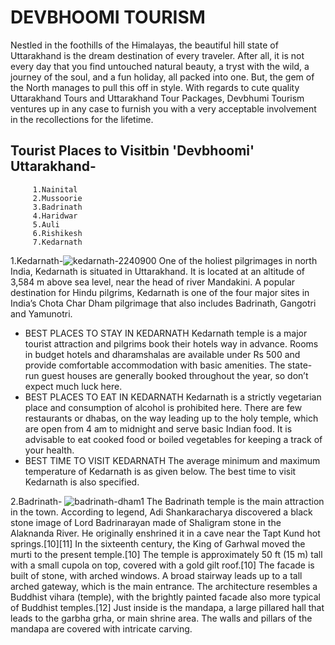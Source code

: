 # DEVBHOOMI TOURISM
Nestled in the foothills of the Himalayas, the beautiful hill state of Uttarakhand is the dream destination of every traveler. After all, it is not every day that you find untouched natural beauty, a tryst with the wild, a journey of the soul, and a fun holiday, all packed into one. But, the gem of the North manages to pull this off in style. With regards to cute quality Uttarakhand Tours and Uttarakhand Tour Packages, Devbhumi Tourism ventures up in any case to furnish you with a very acceptable involvement in the recollections for the lifetime.
## Tourist Places to Visitbin 'Devbhoomi' Uttarakhand-
         1.Nainital
         2.Mussoorie
         3.Badrinath
         4.Haridwar
         5.Auli
         6.Rishikesh
         7.Kedarnath
1.Kedarnath-![kedarnath-2240900](https://user-images.githubusercontent.com/118448636/203001813-47d91ae1-a5dd-4ed9-8184-cd67b9fcf6f5.jpg)
One of the holiest pilgrimages in north India, Kedarnath is situated in Uttarakhand. It is located at an altitude of 3,584 m above sea level, near the head of river Mandakini. A popular destination for Hindu pilgrims, Kedarnath is one of the four major sites in India’s Chota Char Dham pilgrimage that also includes Badrinath, Gangotri and Yamunotri.
* BEST PLACES TO STAY IN KEDARNATH
Kedarnath temple is a major tourist attraction and pilgrims book their hotels way in advance. Rooms in budget hotels and dharamshalas are available under Rs 500 and provide comfortable accommodation with basic amenities. The state-run guest houses are  generally booked throughout the year, so don’t expect much luck here.
* BEST PLACES TO EAT IN KEDARNATH
Kedarnath is a strictly vegetarian place and consumption of alcohol is prohibited here. There are few restaurants or dhabas, on the way leading up to the holy temple, which are open from 4 am to midnight and serve basic Indian food. It is advisable to eat cooked food or boiled vegetables for keeping a track of your health.
* BEST TIME TO VISIT KEDARNATH
The average minimum and maximum temperature of Kedarnath is as given below. The best time to visit Kedarnath is also specified.

2.Badrinath-
![badrinath-dham1](https://user-images.githubusercontent.com/118448636/203006720-21319be8-5b11-41d9-af8c-29b0c85a9d33.jpg)
The Badrinath temple is the main attraction in the town. According to legend, Adi Shankaracharya discovered a black stone image of Lord Badrinarayan made of Shaligram stone in the Alaknanda River. He originally enshrined it in a cave near the Tapt Kund hot springs.[10][11] In the sixteenth century, the King of Garhwal moved the murti to the present temple.[10] The temple is approximately 50 ft (15 m) tall with a small cupola on top, covered with a gold gilt roof.[10] The facade is built of stone, with arched windows. A broad stairway leads up to a tall arched gateway, which is the main entrance. The architecture resembles a Buddhist vihara (temple), with the brightly painted facade also more typical of Buddhist temples.[12] Just inside is the mandapa, a large pillared hall that leads to the garbha grha, or main shrine area. The walls and pillars of the mandapa are covered with intricate carving.
